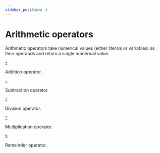```yaml
---
sidebar_position: 4
---
```

# Arithmetic operators

Arithmetic operators take numerical values (either literals or variables) as their operands and return a single numerical value.

[`+`](https://developer.mozilla.org/en-US/docs/Web/JavaScript/Reference/Operators/Addition)

Addition operator.

[`-`](https://developer.mozilla.org/en-US/docs/Web/JavaScript/Reference/Operators/Subtraction)

Subtraction operator.

[`/`](https://developer.mozilla.org/en-US/docs/Web/JavaScript/Reference/Operators/Division)

Division operator.

[`*`](https://developer.mozilla.org/en-US/docs/Web/JavaScript/Reference/Operators/Multiplication)

Multiplication operator.

[`%`](https://developer.mozilla.org/en-US/docs/Web/JavaScript/Reference/Operators/Remainder)

Remainder operator.
